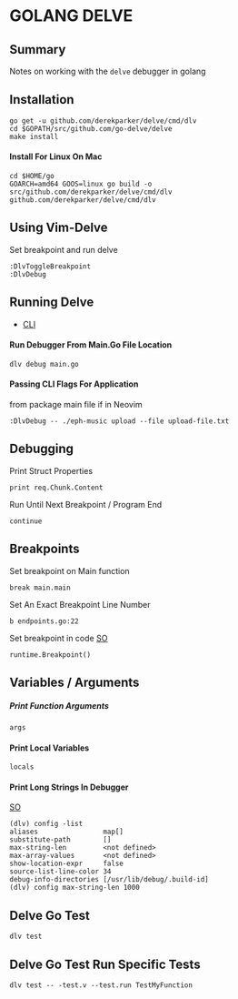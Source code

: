 # GOLANG DELVE

## Summary

Notes on working with the `delve` debugger in golang

## Installation

```console
go get -u github.com/derekparker/delve/cmd/dlv
cd $GOPATH/src/github.com/go-delve/delve
make install
```

#### Install For Linux On Mac

```
cd $HOME/go
GOARCH=amd64 GOOS=linux go build -o src/github.com/derekparker/delve/cmd/dlv github.com/derekparker/delve/cmd/dlv
```

## Using Vim-Delve

Set breakpoint and run delve

```console
:DlvToggleBreakpoint
:DlvDebug
```

## Running Delve

- [CLI](https://github.com/derekparker/delve/tree/master/Documentation/cli)

#### Run Debugger From Main.Go File Location

```Console
dlv debug main.go
```

#### Passing CLI Flags For Application

from package main file if in Neovim

```golang
:DlvDebug -- ./eph-music upload --file upload-file.txt
```

## Debugging

Print Struct Properties

```console
print req.Chunk.Content
```

Run Until Next Breakpoint / Program End

```console
continue
```

## Breakpoints

Set breakpoint on Main function

```console
break main.main
```

Set An Exact Breakpoint Line Number

```console
b endpoints.go:22
```

Set breakpoint in code [SO](https://stackoverflow.com/questions/35856911/how-can-i-set-breakpoints-by-the-sourcefile-line-number-in-delve)

```golang
runtime.Breakpoint()
```

## Variables / Arguments

##### Print Function Arguments

`args`

#### Print Local Variables

`locals`

#### Print Long Strings In Debugger

[SO](https://stackoverflow.com/questions/52416263/how-do-i-print-the-full-value-of-a-string-variable-in-delve)

```console
(dlv) config -list
aliases                map[]
substitute-path        []
max-string-len         <not defined>
max-array-values       <not defined>
show-location-expr     false
source-list-line-color 34
debug-info-directories [/usr/lib/debug/.build-id]
(dlv) config max-string-len 1000
```

## Delve Go Test

```console
dlv test
```

## Delve Go Test Run Specific Tests

```console
dlv test -- -test.v --test.run TestMyFunction
```
